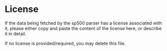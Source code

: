 # License

If the data being fetched by the sp500 parser has a license associated with it, please either copy and paste the content of the license here, or describe it in detail.

If no license is provided/required, you may delete this file.